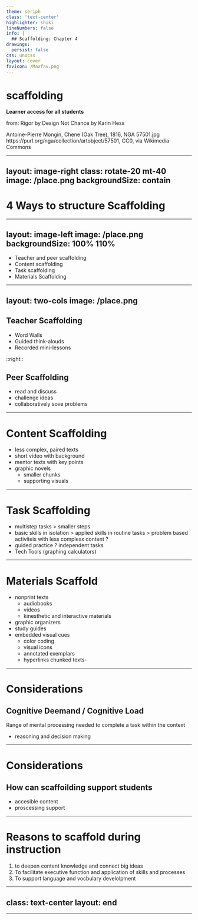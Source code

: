 ```yaml
---
theme: seriph
class: 'text-center'
highlighter: shiki
lineNumbers: false
info: |
  ## Scaffolding: Chapter 4
drawings:
  persist: false
css: unocss
layout: cover
favicon: /Maxfav.png
---
```


# scaffolding

**Learner access for all students**

from: Rigor by Design Not Chance by Karin Hess

<div class="text-xs opacity-50 absolute bottom-4">
Antoine-Pierre Mongin, Chene (Oak Tree), 1816, NGA 57501.jpg<br>
https://purl.org/nga/collection/artobject/57501, CC0, via Wikimedia Commons
</div>

---
layout: image-right
class: rotate-20 mt-40
image: /place.png
backgroundSize: contain
---

# 4 Ways to structure Scaffolding

---
layout: image-left
image: /place.png
backgroundSize: 100% 110%
---

- Teacher and peer scaffolding
- Content scaffolding
- Task scaffolding
- Materials Scaffolding

---
layout: two-cols
image: /place.png
---
## Teacher Scaffolding
- Word Walls
- Guided think-alouds
- Recorded mini-lessons

::right::

## Peer Scaffolding
- read and discuss
- challenge ideas
- collaboratively sove problems

---
# Content Scaffolding

- less complex, paired texts
- short video with background
- mentor texts with key points
- graphic novels
  - smaller chunks
  - supporting visuals

 ---

 # Task Scaffolding
 - multistep tasks > smaller steps
 - basic skills in isolation > applied skills in routine tasks > problem based activiteis with less complesx content ?
 - guided practice ? independent tasks
 - Tech Tools (graphing calculators)

---

# Materials Scaffold

- nonprint texts
  - audiobooks
  - videos
  - kinesthetic and interactive materials
- graphic organizers
- study guides
- embedded visual cues
  - color coding
  - visual icons
  - annotated exemplars
  - hyperlinks
chunked texts- 
  
---

# Considerations

## Cognitive Deemand / Cognitive Load

Range of mental processing needed to complete a task within the context
- reasoning and decision making

---

# Considerations

## How can scaffoilding support students

- accesible content
- proscessing support

---

# Reasons to scaffold during instruction

1. to deepen content knowledge and connect big ideas
1. To facilitate executive function and application of skills and processes
1. To support language and vocbulary develolpment

---
class: text-center
layout: end
---

---
